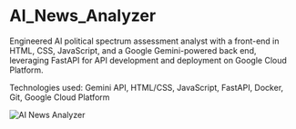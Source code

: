 # AI_News_Analyzer

Engineered AI political spectrum assessment analyst with a front-end in HTML, CSS, JavaScript, and a Google Gemini-powered back end, leveraging FastAPI for API development and deployment on Google Cloud Platform.  

Technologies used: Gemini API, HTML/CSS, JavaScript, FastAPI, Docker, Git, Google Cloud Platform 

![AI News Analyzer](https://github.com/theachalshah/AI_News_Analyzer/assets/68082429/39f4b407-86f3-4ed5-8c9c-a492d8a1a66c)
